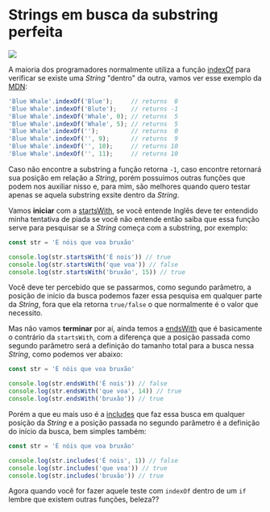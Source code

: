 # Strings em busca da substring perfeita

![](https://string.se/wordpress/wp-content/themes/string/assets/images/logotype.png)

A maioria dos programadores normalmente utiliza a função [indexOf](https://developer.mozilla.org/en-US/docs/Web/JavaScript/Reference/Global_Objects/Array/indexOf) para verificar se existe uma *String* "dentro" da outra, vamos ver esse exemplo da [MDN]():

```js
'Blue Whale'.indexOf('Blue');     // returns  0
'Blue Whale'.indexOf('Blute');    // returns -1
'Blue Whale'.indexOf('Whale', 0); // returns  5
'Blue Whale'.indexOf('Whale', 5); // returns  5
'Blue Whale'.indexOf('');         // returns  0
'Blue Whale'.indexOf('', 9);      // returns  9
'Blue Whale'.indexOf('', 10);     // returns 10
'Blue Whale'.indexOf('', 11);     // returns 10
```

Caso não encontre a substring a função retorna `-1`, caso encontre retornará sua posição em relação a *String*, porém possuimos outras funções que podem nos auxiliar nisso e, para mim, são melhores quando quero testar apenas se aquela substring exsite dentro da *String*.

Vamos **iniciar** com a [startsWith](https://developer.mozilla.org/en-US/docs/Web/JavaScript/Reference/Global_Objects/String/startsWith), se você entende Inglês deve ter entendido minha tentativa de piada se você não entende então saiba que essa função serve para pesquisar se a *String* começa com a substring, por exemplo:


```js
const str = 'É nóis que voa bruxão'

console.log(str.startsWith('É nois')) // true
console.log(str.startsWith('que voa')) // false
console.log(str.startsWith('bruxão', 15)) // true
```

Você deve ter percebido que se passarmos, como segundo parâmetro, a posição de início da busca podemos fazer essa pesquisa em qualquer parte da *String*, fora que ela retorna `true/false` o que normalmente é o valor que necessito. 

Mas não vamos **terminar** por aí, ainda temos a [endsWith](https://developer.mozilla.org/en-US/docs/Web/JavaScript/Reference/Global_Objects/String/endsWith) que é basicamente o contrário da `startsWith`, com a diferença que a posição passada como segundo parâmetro será a definição do tamanho total para a busca nessa *String*, como podemos ver abaixo:

```js
const str = 'É nóis que voa bruxão'

console.log(str.endsWith('É nois')) // false
console.log(str.endsWith('que voa', 14)) // true
console.log(str.endsWith('bruxão')) // true
```

Porém a que eu mais uso é a [includes](https://developer.mozilla.org/en-US/docs/Web/JavaScript/Reference/Global_Objects/String/includes) que faz essa busca em qualquer posição da *String* e a posição passada no segundo parâmetro é a definição do início da busca, bem simples também:


```js
const str = 'É nóis que voa bruxão'

console.log(str.includes('É nois', 1)) // false
console.log(str.includes('que voa')) // true
console.log(str.includes('bruxão')) // true
```

Agora quando você for fazer aquele teste com `indexOf` dentro de um `if` lembre que existem outras funções, beleza?? 
